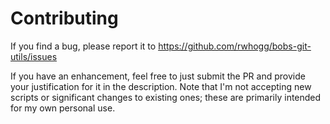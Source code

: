 # Contributing

If you find a bug, please report it to https://github.com/rwhogg/bobs-git-utils/issues

If you have an enhancement, feel free to just submit the PR and provide your justification for it in the description.
Note that I'm not accepting new scripts or significant changes to existing ones; these are primarily intended for my
own personal use.
